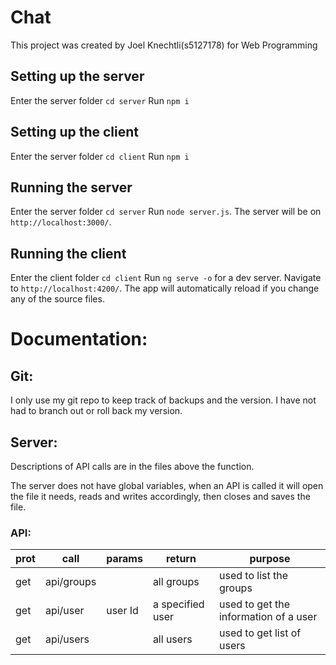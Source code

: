 # Chat

This project was created by Joel Knechtli(s5127178) for Web Programming

## Setting up the server

Enter the server folder `cd server`
Run `npm i`

## Setting up the client

Enter the server folder `cd client`
Run `npm i`

## Running the server

Enter the server folder `cd server`
Run `node server.js`. The server will be on `http://localhost:3000/`.

## Running the client

Enter the client folder `cd client`
Run `ng serve -o` for a dev server. Navigate to `http://localhost:4200/`. The app will automatically reload if you change any of the source files.

# Documentation: 

## Git:

I only use my git repo to keep track of backups and the version. I have not had to branch out or roll back my version.

## Server:

Descriptions of API calls are in the files above the function.

The server does not have global variables, when an API is called it will open the file it needs, reads and writes accordingly, then closes and saves the file.

### API:

prot |call| params|return | purpose
----| ----| ----|----| ---- 
get | api/groups| |all groups| used to list the groups
get | api/user| user Id| a specified user| used to get the information of a user
get | api/users| | all users | used to get list of users
